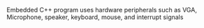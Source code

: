 Embedded C++ program uses hardware peripherals such as VGA, Microphone, speaker, keyboard, mouse, and interrupt signals
